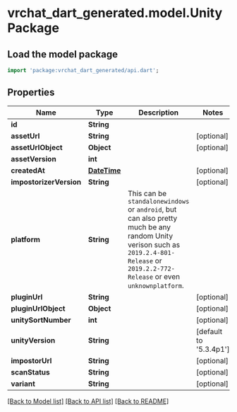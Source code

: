 # vrchat_dart_generated.model.UnityPackage

## Load the model package
```dart
import 'package:vrchat_dart_generated/api.dart';
```

## Properties
Name | Type | Description | Notes
------------ | ------------- | ------------- | -------------
**id** | **String** |  | 
**assetUrl** | **String** |  | [optional] 
**assetUrlObject** | **Object** |  | [optional] 
**assetVersion** | **int** |  | 
**createdAt** | [**DateTime**](DateTime.md) |  | [optional] 
**impostorizerVersion** | **String** |  | [optional] 
**platform** | **String** | This can be `standalonewindows` or `android`, but can also pretty much be any random Unity verison such as `2019.2.4-801-Release` or `2019.2.2-772-Release` or even `unknownplatform`. | 
**pluginUrl** | **String** |  | [optional] 
**pluginUrlObject** | **Object** |  | [optional] 
**unitySortNumber** | **int** |  | [optional] 
**unityVersion** | **String** |  | [default to '5.3.4p1']
**impostorUrl** | **String** |  | [optional] 
**scanStatus** | **String** |  | [optional] 
**variant** | **String** |  | [optional] 

[[Back to Model list]](../README.md#documentation-for-models) [[Back to API list]](../README.md#documentation-for-api-endpoints) [[Back to README]](../README.md)


